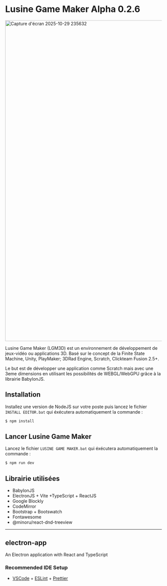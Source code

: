 # Lusine Game Maker Alpha 0.2.6

<img width="1917" height="1030" alt="Capture d'écran 2025-10-29 235632" src="https://github.com/user-attachments/assets/44d822b5-e3e5-4810-bfc7-241498037d91" />

Lusine Game Maker (LGM3D) est un environnement de développement de jeux-vidéo ou applications 3D. Basé sur le concept de la Finite State Machine, Unity, PlayMaker; 3DRad Engine, Scratch, Clickteam Fusion 2.5+.

Le but est de développer une application comme Scratch mais avec une 3eme dimensions en utilisant les possibilités de WEBGL/WebGPU grâce à la librairie BabylonJS.

## Installation
Installez une version de NodeJS sur votre poste puis lancez le fichier ```INSTALL EDITOR.bat``` qui éxécutera automatiquement la commande :

```bash
$ npm install
```

## Lancer Lusine Game Maker

Lancez le fichier ```LUSINE GAME MAKER.bat``` qui éxécutera automatiquement la commande :
```bash
$ npm run dev
```

## Librairie utilisées
* BabylonJS
* ElectronJS + Vite +TypeScript + ReactJS
* Google Blockly
* CodeMirror
* Bootstrap + Bootswatch
* Fontawesome
* @minoru/react-dnd-treeview

-----------------------------------------------------------
## electron-app

An Electron application with React and TypeScript

### Recommended IDE Setup

- [VSCode](https://code.visualstudio.com/) + [ESLint](https://marketplace.visualstudio.com/items?itemName=dbaeumer.vscode-eslint) + [Prettier](https://marketplace.visualstudio.com/items?itemName=esbenp.prettier-vscode)


